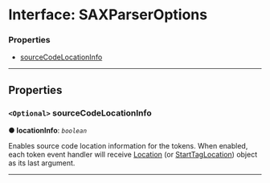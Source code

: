 # Interface: SAXParserOptions

### Properties

* [sourceCodeLocationInfo](#locationinfo)

---

## Properties

<a id="locationinfo"></a>

### `<Optional>` sourceCodeLocationInfo

**● locationInfo**: *`boolean`*

Enables source code location information for the tokens. When enabled, each token event handler will receive [Location](../../parse5/docs/source-code-location/location.md) (or [StartTagLocation](../../parse5/docs/source-code-location/start-tag-location.md)) object as its last argument.

___
